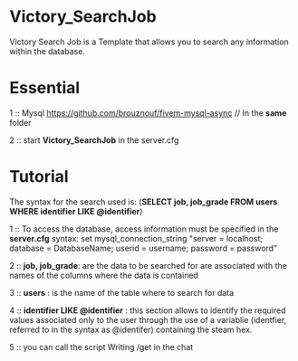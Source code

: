 # Victory_SearchJob

Victory Search Job is a Template that allows you to search any information within the database.

# Essential

 1 :: Mysql https://github.com/brouznouf/fivem-mysql-async    // In the **same** folder 
 
 2 ::  start **Victory_SearchJob** in the server.cfg 

# Tutorial 

The syntax for the search used is: (**SELECT job, job_grade FROM users WHERE identifier LIKE @identifier**)

 1 :: To access the database, access information must be specified in the **server.cfg**
  syntax:
    set mysql_connection_string "server = localhost; database = DatabaseName; userid = username; password = password"

 2 :: **job, job_grade**: are the data to be searched for are associated with the names of the columns where the data is contained
 
 3 :: **users** : is the name of the table where to search for data
 
 4 :: **identifier LIKE @identifier** : this section allows to identify the required values associated only to the user through the use of a variablie (identfier, referred to in the syntax as @identifer) containing the steam hex.
 
 5 :: you can call the script Writing /get in the chat
